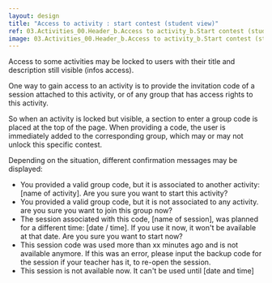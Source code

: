 ```yaml
---
layout: design
title: "Access to activity : start contest (student view)"
ref: 03.Activities_00.Header_b.Access to activity_b.Start contest (student view)
image: 03.Activities_00.Header_b.Access to activity_b.Start contest (student view).png
---
```


Access to some activities may be locked to users with their title and description still visible (infos access).

One way to gain access to an activity is to provide the invitation code of a session attached to this activity, or of any group that has access rights to this activity.

So when an activity is locked but visible, a section to enter a group code is placed at the top of the page. When providing a code, the user is immediately added to the corresponding group, which may or may not unlock this specific contest.

Depending on the situation, different confirmation messages may be displayed:
- You provided a valid group code, but it is associated to another activity: [name of activity]. Are you sure you want to start this activity?
- You provided a valid group code, but it is not associated to any activity. are you sure you want to join this group now?
- The session associated with this code, [name of session], was planned for a different time: [date / time]. If you use it now, it won't be available at that date. Are you sure you want to start now?
- This session code was used more than xx minutes ago and is not available anymore. If this was an error, please input the backup code for the session if your teacher has it, to re-open the session.
- This session is not available now. It can't be used until [date and time]





